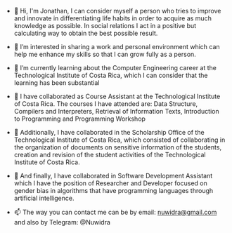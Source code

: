- 👋 Hi, I'm Jonathan, I can consider myself a person who tries to improve and innovate in differentiating life habits in order to acquire as much knowledge as possible. In social relations I act in a positive but calculating way to obtain the best possible result.
- 👀 I’m interested in sharing a work and personal environment which can help me enhance my skills so that I can grow fully as a person.
- 🌱 I’m currently learning about the Computer Engineering career at the Technological Institute of Costa Rica, which I can consider that the learning has been substantial
- 💞️ I have collaborated as Course Assistant at the Technological Institute of Costa Rica. The courses I have attended are: Data Structure, Compilers and Interpreters, Retrieval of Information Texts, Introduction to Programming and Programming Workshop

- 💞️ Additionally, I have collaborated in the Scholarship Office of the Technological Institute of Costa Rica, which consisted of collaborating in the organization of documents on sensitive information of the students, creation and revision of the student activities of the Technological Institute of Costa Rica.

- 💞️ And finally, I have collaborated in Software Development Assistant which I have the position of Researcher and Developer focused on gender bias in algorithms that have programming languages through artificial intelligence.
- 📫 The way you can contact me can be by email: nuwidra@gmail.com and also by Telegram: @Nuwidra

<!---
Nuwidra/Nuwidra is a ✨ special ✨ repository because its `README.md` (this file) appears on your GitHub profile.
You can click the Preview link to take a look at your changes.
--->
